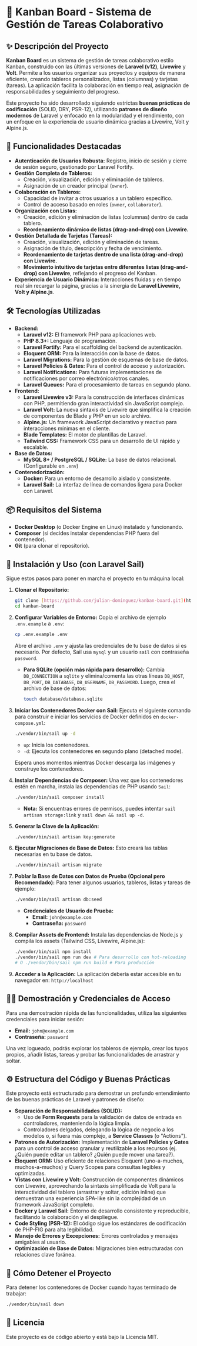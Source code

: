 # 🚀 Kanban Board - Sistema de Gestión de Tareas Colaborativo

## ✨ Descripción del Proyecto

**Kanban Board** es un sistema de gestión de tareas colaborativo estilo Kanban, construido con las últimas versiones de **Laravel (v12)**, **Livewire** y **Volt**. Permite a los usuarios organizar sus proyectos y equipos de manera eficiente, creando tableros personalizados, listas (columnas) y tarjetas (tareas). La aplicación facilita la colaboración en tiempo real, asignación de responsabilidades y seguimiento del progreso.

Este proyecto ha sido desarrollado siguiendo estrictas **buenas prácticas de codificación** (SOLID, DRY, PSR-12), utilizando **patrones de diseño modernos** de Laravel y enfocado en la modularidad y el rendimiento, con un enfoque en la experiencia de usuario dinámica gracias a Livewire, Volt y Alpine.js.

## 🌟 Funcionalidades Destacadas

* **Autenticación de Usuarios Robusta:** Registro, inicio de sesión y cierre de sesión seguro, gestionado por Laravel Fortify.
* **Gestión Completa de Tableros:**
    * Creación, visualización, edición y eliminación de tableros.
    * Asignación de un creador principal (`owner`).
* **Colaboración en Tableros:**
    * Capacidad de invitar a otros usuarios a un tablero específico.
    * Control de acceso basado en roles (`owner`, `collaborator`).
* **Organización con Listas:**
    * Creación, edición y eliminación de listas (columnas) dentro de cada tablero.
    * **Reordenamiento dinámico de listas (drag-and-drop) con Livewire.**
* **Gestión Detallada de Tarjetas (Tareas):**
    * Creación, visualización, edición y eliminación de tareas.
    * Asignación de título, descripción y fecha de vencimiento.
    * **Reordenamiento de tarjetas dentro de una lista (drag-and-drop) con Livewire.**
    * **Movimiento intuitivo de tarjetas entre diferentes listas (drag-and-drop) con Livewire**, reflejando el progreso del Kanban.
* **Experiencia de Usuario Dinámica:** Interacciones fluidas y en tiempo real sin recargar la página, gracias a la sinergia de **Laravel Livewire, Volt y Alpine.js**.

## 🛠️ Tecnologías Utilizadas

* **Backend:**
    * **Laravel v12:** El framework PHP para aplicaciones web.
    * **PHP 8.3+:** Lenguaje de programación.
    * **Laravel Fortify:** Para el scaffolding del backend de autenticación.
    * **Eloquent ORM:** Para la interacción con la base de datos.
    * **Laravel Migrations:** Para la gestión de esquemas de base de datos.
    * **Laravel Policies & Gates:** Para el control de acceso y autorización.
    * **Laravel Notifications:** Para futuras implementaciones de notificaciones por correo electrónico/otros canales.
    * **Laravel Queues:** Para el procesamiento de tareas en segundo plano.
* **Frontend:**
    * **Laravel Livewire v3:** Para la construcción de interfaces dinámicas con PHP, permitiendo gran interactividad sin JavaScript complejo.
    * **Laravel Volt:** La nueva sintaxis de Livewire que simplifica la creación de componentes de Blade y PHP en un solo archivo.
    * **Alpine.js:** Un framework JavaScript declarativo y reactivo para interacciones mínimas en el cliente.
    * **Blade Templates:** El motor de plantillas de Laravel.
    * **Tailwind CSS:** Framework CSS para un desarrollo de UI rápido y escalable.
* **Base de Datos:**
    * **MySQL 8+ / PostgreSQL / SQLite:** La base de datos relacional. (Configurable en `.env`)
* **Contenedorización:**
    * **Docker:** Para un entorno de desarrollo aislado y consistente.
    * **Laravel Sail:** La interfaz de línea de comandos ligera para Docker con Laravel.

## 📦 Requisitos del Sistema

* **Docker Desktop** (o Docker Engine en Linux) instalado y funcionando.
* **Composer** (si decides instalar dependencias PHP fuera del contenedor).
* **Git** (para clonar el repositorio).

## 🚀 Instalación y Uso (con Laravel Sail)

Sigue estos pasos para poner en marcha el proyecto en tu máquina local:

1.  **Clonar el Repositorio:**
    ```bash
    git clone [https://github.com/julian-dominguez/kanban-board.git](https://github.com/julian-dominguez/kanban-board.git)
    cd kanban-board
    ```

2.  **Configurar Variables de Entorno:**
    Copia el archivo de ejemplo `.env.example` a `.env`:
    ```bash
    cp .env.example .env
    ```
    Abre el archivo `.env` y ajusta las credenciales de tu base de datos si es necesario. Por defecto, Sail usa `mysql` y un usuario `sail` con contraseña `password`.

    * **Para SQLite (opción más rápida para desarrollo):**
      Cambia `DB_CONNECTION` a `sqlite` y elimina/comenta las otras líneas `DB_HOST`, `DB_PORT`, `DB_DATABASE`, `DB_USERNAME`, `DB_PASSWORD`. Luego, crea el archivo de base de datos:
        ```bash
        touch database/database.sqlite
        ```

3.  **Iniciar los Contenedores Docker con Sail:**
    Ejecuta el siguiente comando para construir e iniciar los servicios de Docker definidos en `docker-compose.yml`:
    ```bash
    ./vendor/bin/sail up -d
    ```
    * `up`: Inicia los contenedores.
    * `-d`: Ejecuta los contenedores en segundo plano (detached mode).

    Espera unos momentos mientras Docker descarga las imágenes y construye los contenedores.

4.  **Instalar Dependencias de Composer:**
    Una vez que los contenedores estén en marcha, instala las dependencias de PHP usando `Sail`:
    ```bash
    ./vendor/bin/sail composer install
    ```
    * **Nota:** Si encuentras errores de permisos, puedes intentar `sail artisan storage:link` y `sail down && sail up -d`.

5.  **Generar la Clave de la Aplicación:**
    ```bash
    ./vendor/bin/sail artisan key:generate
    ```

6.  **Ejecutar Migraciones de Base de Datos:**
    Esto creará las tablas necesarias en tu base de datos.
    ```bash
    ./vendor/bin/sail artisan migrate
    ```

7.  **Poblar la Base de Datos con Datos de Prueba (Opcional pero Recomendado):**
    Para tener algunos usuarios, tableros, listas y tareas de ejemplo:
    ```bash
    ./vendor/bin/sail artisan db:seed
    ```
    * **Credenciales de Usuario de Prueba:**
        * **Email:** `john@example.com`
        * **Contraseña:** `password`

8.  **Compilar Assets de Frontend:**
    Instala las dependencias de Node.js y compila los assets (Tailwind CSS, Livewire, Alpine.js):
    ```bash
    ./vendor/bin/sail npm install
    ./vendor/bin/sail npm run dev # Para desarrollo con hot-reloading
    # O ./vendor/bin/sail npm run build # Para producción
    ```

9.  **Acceder a la Aplicación:**
    La aplicación debería estar accesible en tu navegador en:
    `http://localhost`

## 👨‍💻 Demostración y Credenciales de Acceso

Para una demostración rápida de las funcionalidades, utiliza las siguientes credenciales para iniciar sesión:

* **Email:** `john@example.com`
* **Contraseña:** `password`

Una vez logueado, podrás explorar los tableros de ejemplo, crear los tuyos propios, añadir listas, tareas y probar las funcionalidades de arrastrar y soltar.

## ⚙️ Estructura del Código y Buenas Prácticas

Este proyecto está estructurado para demostrar un profundo entendimiento de las buenas prácticas de Laravel y patrones de diseño:

* **Separación de Responsabilidades (SOLID):**
    * Uso de **Form Requests** para la validación de datos de entrada en controladores, manteniendo la lógica limpia.
    * Controladores delgados, delegando la lógica de negocio a los modelos o, si fuera más complejo, a **Service Classes** (o "Actions").
* **Patrones de Autorización:** Implementación de **Laravel Policies y Gates** para un control de acceso granular y reutilizable a los recursos (ej. ¿Quién puede editar un tablero? ¿Quién puede mover una tarea?).
* **Eloquent ORM:** Uso eficiente de relaciones Eloquent (uno-a-muchos, muchos-a-muchos) y Query Scopes para consultas legibles y optimizadas.
* **Vistas con Livewire y Volt:** Construcción de componentes dinámicos con Livewire, aprovechando la sintaxis simplificada de Volt para la interactividad del tablero (arrastrar y soltar, edición inline) que demuestran una experiencia SPA-like sin la complejidad de un framework JavaScript completo.
* **Docker y Laravel Sail:** Entorno de desarrollo consistente y reproducible, facilitando la colaboración y el despliegue.
* **Code Styling (PSR-12):** El código sigue los estándares de codificación de PHP-FIG para alta legibilidad.
* **Manejo de Errores y Excepciones:** Errores controlados y mensajes amigables al usuario.
* **Optimización de Base de Datos:** Migraciones bien estructuradas con relaciones clave foránea.

## 🛑 Cómo Detener el Proyecto

Para detener los contenedores de Docker cuando hayas terminado de trabajar:
```bash
./vendor/bin/sail down
```
## 📄 Licencia
Este proyecto es de código abierto y está bajo la Licencia MIT.
